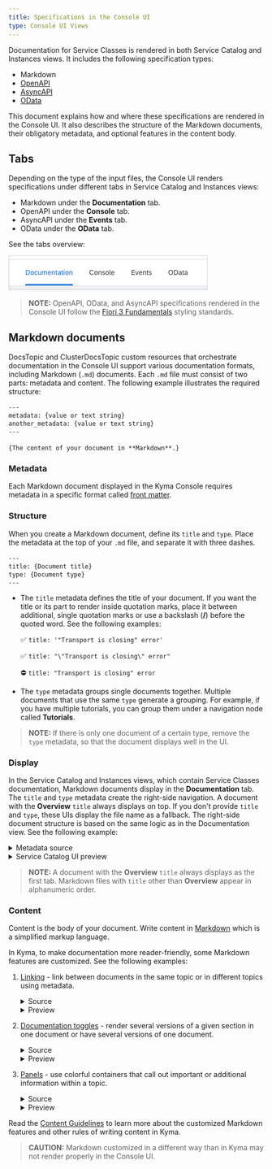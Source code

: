 ```yaml
---
title: Specifications in the Console UI
type: Console UI Views
---
```


Documentation for Service Classes is rendered in both Service Catalog and Instances views. It includes the following specification types:

- Markdown
- [OpenAPI](https://www.openapis.org/)
- [AsyncAPI](https://www.asyncapi.com/)
- [OData](https://www.odata.org/)

This document explains how and where these specifications are rendered in the Console UI. It also describes the structure of the Markdown documents, their obligatory metadata, and optional features in the content body.

## Tabs

Depending on the type of the input files, the Console UI renders specifications under different tabs in Service Catalog and Instances views:

- Markdown under the **Documentation** tab.
- OpenAPI under the **Console** tab.
- AsyncAPI under the **Events** tab.
- OData under the **OData** tab.

See the tabs overview:

![Specification tabs in the Console UI](./assets/spec-view.png)

>**NOTE:** OpenAPI, OData, and AsyncAPI specifications rendered in the Console UI follow the [Fiori 3 Fundamentals](https://sap.github.io/fundamental/) styling standards.

## Markdown documents

DocsTopic and ClusterDocsTopic custom resources that orchestrate documentation in the Console UI support various documentation formats, including Markdown (`.md`) documents. Each `.md` file must consist of two parts: metadata and content. The following example illustrates the required structure:

```
---
metadata: {value or text string}
another_metadata: {value or text string}
---

{The content of your document in **Markdown**.}
```

### Metadata

Each Markdown document displayed in the Kyma Console requires metadata in a specific format called [front matter](https://forestry.io/docs/editing/front-matter/).

### Structure

When you create a Markdown document, define its `title` and `type`. Place the metadata at the top of your `.md` file, and separate it with three dashes.

```
---
title: {Document title}
type: {Document type}
---
```

- The `title` metadata defines the title of your document. If you want the title or its part to render inside quotation marks, place it between additional, single quotation marks or use a backslash (**/**) before the quoted word. See the following examples:

  ✅ `title: '"Transport is closing" error'`

  ✅ `title: "\"Transport is closing\" error"`

  ⛔️ `title: "Transport is closing" error`

- The `type` metadata groups single documents together. Multiple documents that use the same `type` generate a grouping. For example, if you have multiple tutorials, you can group them under a navigation node called **Tutorials**.

>**NOTE:** If there is only one document of a certain type, remove the `type` metadata, so that the document displays well in the UI.

### Display

In the Service Catalog and Instances views, which contain Service Classes documentation, Markdown documents display in the **Documentation** tab. The `title` and `type` metadata create the right-side navigation. A document with the **Overview** `title` always displays on top. If you don't provide `title` and `type`, these UIs display the file name as a fallback. The right-side document structure is based on the same logic as in the Documentation view. See the following example:

<div tabs>
  <details>
  <summary>
  Metadata source
  </summary>

```
//overview.md
---
title: Overview
---
```
```
//plan-details.md
---
title: Services and Plans
type: Details
---
```
  </details>
  <details>
  <summary>
  Service Catalog UI preview
  </summary>

![](./assets/catalog-ui-docs.png)
  </details>
</div>

>**NOTE:** A document with the **Overview** `title` always displays as the first tab. Markdown files with `title` other than **Overview** appear in alphanumeric order.

### Content

Content is the body of your document. Write content in [Markdown](https://daringfireball.net/projects/markdown/syntax) which is a simplified markup language.

In Kyma, to make documentation more reader-friendly, some Markdown features are customized. See the following examples:

1. [Linking](https://github.com/kyma-project/community/blob/master/guidelines/content-guidelines/05-links.md) - link between documents in the same topic or in different topics using metadata.

    <div tabs>
      <details>
      <summary>
      Source
      </summary>

    Create a reference using the /{type-of-topic}/{id}#{type}-{title}-{header} pattern:
    ```
    [Kyma in a nutshell](/root/kyma/#overview-in-a-nutshell)
    ```
      </details>
      <details>
      <summary>
      Preview
      </summary>

      [Kyma in a nutshell](/root/kyma/#overview-kyma-in-a-nutshell)
      </details>
    </div>

2. [Documentation toggles](https://github.com/kyma-project/community/blob/master/guidelines/content-guidelines/03-documentation-toggle.md) - render several versions of a given section in one document or have several versions of one document.

    <div tabs>
      <details>
      <summary>
      Source
      </summary>

    ```
    <div tabs>
      <details>
      <summary>
      HTTPS
      </summary>

      https://github.com/kyma-project/kyma.git
      </details>
      <details>
      <summary>
      SSH
      </summary>

      git@github.com:kyma-project/kyma.git
      </details>
    </div>
    ```
      </details>
      <details>
      <summary>
      Preview
      </summary>

    ![](./assets/docs-toggle.png)
      </details>
    </div>

3. [Panels](https://github.com/kyma-project/community/blob/master/guidelines/content-guidelines/04-formatting.md#panels) - use colorful containers that call out important or additional information within a topic.

    <div tabs>
      <details>
      <summary>
      Source
      </summary>

    ```
    >**TIP:** If you contribute to the [addons](https://github.com/kyma-project/addons/tree/master/addons) repository, you do not have to compress your addons as the system does it automatically.
    ```
      </details>
      <details>
      <summary>
      Preview
      </summary>

    ![](./assets/tip-panel.png)
      </details>
    </div>

Read the [Content Guidelines](https://github.com/kyma-project/community/tree/master/guidelines/content-guidelines) to learn more about the customized Markdown features and other rules of writing content in Kyma.

>**CAUTION:** Markdown customized in a different way than in Kyma may not render properly in the Console UI.
